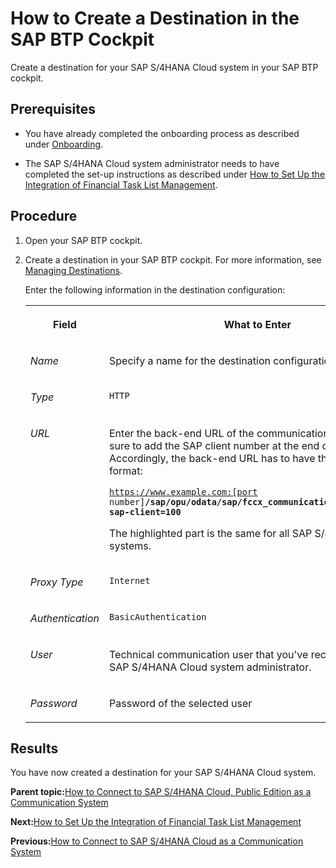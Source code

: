 <!-- loio6e944094643a43c48e0230081880ddb0 -->

# How to Create a Destination in the SAP BTP Cockpit

Create a destination for your SAP S/4HANA Cloud system in your SAP BTP cockpit.



<a name="loio6e944094643a43c48e0230081880ddb0__prereq_bx5_mfb_5qb"/>

## Prerequisites

-   You have already completed the onboarding process as described under [Onboarding](../Onboarding/onboarding-1987953.md).

-   The SAP S/4HANA Cloud system administrator needs to have completed the set-up instructions as described under [How to Set Up the Integration of Financial Task List Management](how-to-set-up-the-integration-of-financial-task-list-management-24140e9.md).




## Procedure

1.  Open your SAP BTP cockpit.

2.  Create a destination in your SAP BTP cockpit. For more information, see [Managing Destinations](https://help.sap.com/docs/CP_CONNECTIVITY/cca91383641e40ffbe03bdc78f00f681/84e45e071c7646c88027fffc6a7bb787.html).

    Enter the following information in the destination configuration:


    <table>
    <tr>
    <th valign="top">

    Field
    
    </th>
    <th valign="top">

    What to Enter
    
    </th>
    </tr>
    <tr>
    <td valign="top">
    
    *Name*
    
    </td>
    <td valign="top">
    
    Specify a name for the destination configuration.
    
    </td>
    </tr>
    <tr>
    <td valign="top">
    
    *Type*
    
    </td>
    <td valign="top">
    
    `HTTP` 
    
    </td>
    </tr>
    <tr>
    <td valign="top">
    
    *URL*
    
    </td>
    <td valign="top">
    
    Enter the back-end URL of the communication system. Make sure to add the SAP client number at the end of the URL. Accordingly, the back-end URL has to have the following format:

    <code>https://www.example.com:[port number]<b>/sap/opu/odata/sap/fccx_communication_services_srv?sap-client=100</b></code>

    The highlighted part is the same for all SAP S/4HANA Cloud systems.
    
    </td>
    </tr>
    <tr>
    <td valign="top">
    
    *Proxy Type*
    
    </td>
    <td valign="top">
    
    `Internet`
    
    </td>
    </tr>
    <tr>
    <td valign="top">
    
    *Authentication*
    
    </td>
    <td valign="top">
    
    `BasicAuthentication`
    
    </td>
    </tr>
    <tr>
    <td valign="top">
    
    *User*
    
    </td>
    <td valign="top">
    
    Technical communication user that you've received from the SAP S/4HANA Cloud system administrator.
    
    </td>
    </tr>
    <tr>
    <td valign="top">
    
    *Password*
    
    </td>
    <td valign="top">
    
    Password of the selected user
    
    </td>
    </tr>
    </table>
    



<a name="loio6e944094643a43c48e0230081880ddb0__result_jlm_sfb_5qb"/>

## Results

You have now created a destination for your SAP S/4HANA Cloud system.

**Parent topic:**[How to Connect to SAP S/4HANA Cloud, Public Edition as a Communication System](how-to-connect-to-sap-s-4hana-cloud-public-edition-as-a-communication-system-d45dd6b.md "Connect to your financial cloud system to retrieve information about organizational units, the factory calendar, and so on.")

**Next:**[How to Set Up the Integration of Financial Task List Management](how-to-set-up-the-integration-of-financial-task-list-management-24140e9.md "Configure your SAP S/4HANA Cloud system for the connection with SAP Advanced Financial Closing.")

**Previous:**[How to Connect to SAP S/4HANA Cloud as a Communication System](how-to-connect-to-sap-s-4hana-cloud-as-a-communication-system-90aa5f3.md "Connect your financial Cloud system to SAP Advanced Financial Closing.")

